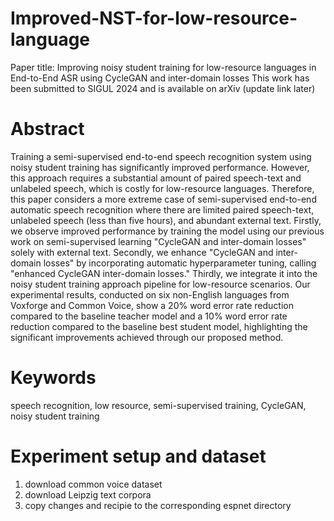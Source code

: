 # Improved-NST-for-low-resource-language
Paper title: Improving noisy student training for low-resource languages in End-to-End ASR using CycleGAN and inter-domain losses
This work has been submitted to SIGUL 2024 and is available on arXiv (update link later)

# Abstract
Training a semi-supervised end-to-end speech recognition system using noisy student training has significantly improved performance. However, this approach requires a substantial amount of paired speech-text and unlabeled speech, which is costly for low-resource languages. Therefore, this paper considers a more extreme case of semi-supervised end-to-end automatic speech recognition where there are limited paired speech-text, unlabeled speech (less than five hours), and abundant external text. Firstly, we observe improved performance by training the model using our previous work on semi-supervised learning "CycleGAN and inter-domain losses" solely with external text. Secondly, we enhance "CycleGAN and inter-domain losses" by incorporating automatic hyperparameter tuning, calling "enhanced CycleGAN inter-domain losses." Thirdly, we integrate it into the noisy student training approach pipeline for low-resource scenarios. Our experimental results, conducted on six non-English languages from Voxforge and Common Voice, show a 20% word error rate reduction compared to the baseline teacher model and a 10% word error rate reduction compared to the baseline best student model, highlighting the significant improvements achieved through our proposed method. 
# Keywords
speech recognition, low resource, semi-supervised training, CycleGAN, noisy student training

# Experiment setup and dataset
1) download common voice dataset 
2) download Leipzig text corpora
3) copy changes and recipie to the corresponding espnet directory


